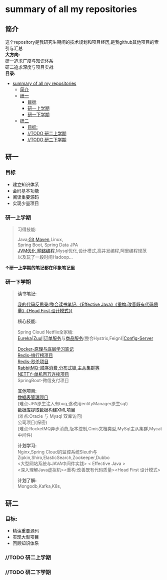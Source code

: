 # summary of all my repositories
## 简介
这个repository是我研究生期间的技术规划和项目经历,是我github其他项目的索引与汇总   
**大方向:**  
研一追求广度与知识体系   
研二追求深度与项目实战  
**目录:**  
<!-- TOC -->

- [summary of all my repositories](#summary-of-all-my-repositories)
  - [简介](#%e7%ae%80%e4%bb%8b)
  - [研一](#%e7%a0%94%e4%b8%80)
    - [目标](#%e7%9b%ae%e6%a0%87)
    - [研一上学期](#%e7%a0%94%e4%b8%80%e4%b8%8a%e5%ad%a6%e6%9c%9f)
    - [研一下学期](#%e7%a0%94%e4%b8%80%e4%b8%8b%e5%ad%a6%e6%9c%9f)
  - [研二](#%e7%a0%94%e4%ba%8c)
    - [目标:](#%e7%9b%ae%e6%a0%87)
    - [//TODO 研二上学期](#todo-%e7%a0%94%e4%ba%8c%e4%b8%8a%e5%ad%a6%e6%9c%9f)
    - [//TODO 研二下学期](#todo-%e7%a0%94%e4%ba%8c%e4%b8%8b%e5%ad%a6%e6%9c%9f)

<!-- /TOC -->


## 研一

### 目标
+ 建立知识体系
+ 会码基本功能
+ 阅读重要源码
+ 实现少量项目

### 研一上学期   
>
>习得技能:  
>
>Java,[Git](https://github.com/sx89/git-note),[Maven](https://github.com/sx89/IDEA-maven),Linux,  
Spring Boot, Spring Data JPA  
[JVM优化](https://github.com/sx89/JVM),[网络编程](https://github.com/sx89/network_and_protocol),Mysql优化,设计模式,高并发编程,阿里编程规范  
> 以及玩了一段时间Hadoop...  

**↑研一上学期的笔记都在印象笔记里** 

### 研一下学期
>
>**读书笔记:**
>
>[我的代码反思录(整合读书笔记:《Effective Java》《重构:改善既有代码质量》《Head First 设计模式》)](https://github.com/sx89/coding-reflection)
>
>**核心技能:** 
>
>Spring Cloud Netflix全家桶:  
[Eureka](https://github.com/sx89/eureka_server)|[Zuul](https://github.com/sx89/api_gateway)|[订单服务](https://github.com/sx89/order_service)与[商品服务](https://github.com/sx89/product_server)(整合Hystrix,Feign)|[Config-Server](https://github.com/sx89/config_server)  
>
>[Docker-原理与底层学习笔记](https://github.com/sx89/docker-note)  
[Redis-排行榜项目](https://github.com/sx89/ranking-practice)  
[Redis-秒杀项目](https://github.com/sx89/seckill-practice)  
[RabbitMQ-顺序消费,分布式锁,主从集群等](https://github.com/sx89/rocketmq4.0-code)  
[NETTY-单机百万连接项目](https://github.com/sx89/netty-projects)  
SpringBoot-微信支付项目
>
>**其他项目:**  
[数据表管理项目](https://github.com/sx89/springboot-tableinfo)  
>(难点:JPA原生注入有bug,遂改用entityManager原生sql)  
>[数据库提取数据构建XML项目](https://github.com/sx89/Oracle2XML2Mysql)  
> (难点:Oracle 与 Mysql 双库访问)  
> 公司项目(保密)  
> (难点:RocketMQ异步消费,版本控制,Cmis文档类型,MySql主从集群,Mycat中间件)
>  
>
>**计划学习:**  
Nginx,Spring Cloud的监控系统Sleuth与Zipkin,Shiro,ElasticSearch,Zookeeper,Dubbo   
<大型网站系统与JAVA中间件实践> < Effective Java >   
<深入理解Java虚拟机><重构:改善既有代码质量><Head First 设计模式>
>
>**计划了解:**  
> Mongodb,Kafka,K8s,  
> 


## 研二
### 目标:
+ 精读重要源码
+ 实现大型项目
+ 回顾知识体系 

### //TODO 研二上学期
### //TODO 研二下学期



<br />
<br />
<br />
<br />
<br />
<br />
<br />
<br />
<br />
